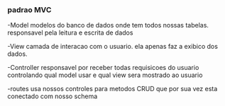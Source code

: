 <h3> padrao MVC </h3>

-Model modelos do banco de dados onde tem todos nossas tabelas. responsavel pela leitura e escrita de dados

-View camada de interacao com o usuario. ela apenas faz a exibico dos dados.

-Controller responsavel por receber todas requisicoes do usuario controlando qual model usar e qual view sera mostrado ao usuario

-routes usa nossos controles para metodos CRUD que por sua vez esta conectado com nosso schema